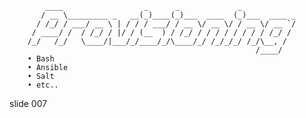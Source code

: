             ____                  _      _             _
           / __ \_________ _   __(_)____(_)___  ____  (_)___  ____ _
          / /_/ / ___/ __ \ | / / / ___/ / __ \/ __ \/ / __ \/ __ `/
         / ____/ /  / /_/ / |/ / (__  ) / /_/ / / / / / / / / /_/ /
        /_/   /_/   \____/|___/_/____/_/\____/_/ /_/_/_/ /_/\__, /
                                                           /____/
        • Bash
        • Ansible
        • Salt
        • etc..

















































































slide 007

